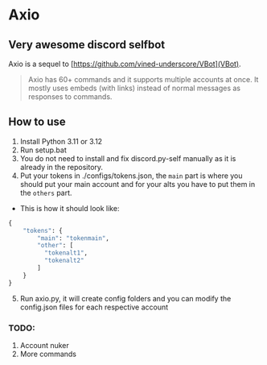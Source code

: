 # Axio

## Very awesome discord selfbot

Axio is a sequel to [https://github.com/vined-underscore/VBot](VBot).
> Axio has 60+ commands and it supports multiple accounts at once.
> It mostly uses embeds (with links) instead of normal messages as responses to commands.

## How to use

1. Install Python 3.11 or 3.12
2. Run setup.bat
3. You do not need to install and fix discord.py-self manually as it is already in the repository.
4. Put your tokens in ./configs/tokens.json, the `main` part is where you should put your main account and for your alts you have to put them in the `others` part.
-  This is how it should look like:
```py
{
    "tokens": {
        "main": "tokenmain",
        "other": [
          "tokenalt1",
          "tokenalt2"
        ]
    }
}
```

5. Run axio.py, it will create config folders and you can modify the config.json files for each respective account


### TODO:
1. Account nuker
2. More commands
